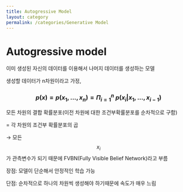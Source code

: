 ```yaml
---
title: Autogressive Model
layout: category
permalink: /categories/Generative Model
---
```


# Autogressive model

이미 생성된 자신의 데이터를 이용해서 나머지 데이터를 생성하는 모델

생성할 데이터가 n차원이라고 가정,

### $$p(x)=p(x_1,\dots,x_n)=\Pi_{i=1}^n\ p(x_i|x_1,\dots,x_{i-1})$$

모든 차원의 결합 확률분포(이전 차원에 대한 조건부확률분포를 순차적으로 구함)

= 각 차원의 조건부 확률분포의 곱

→ 모든 $$x_i$$가 관측변수가 되기 때문에 FVBN(Fully Visible Belief Network)라고 부름

장점: 모델이 단순해서 안정적인 학습 가능

단점: 순차적으로 하나의 차원씩 생성해야 하기때문에 속도가 매우 느림
